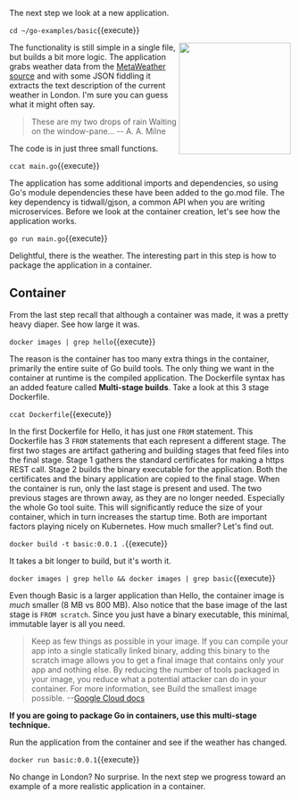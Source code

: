 The next step we look at a new application.

`cd ~/go-examples/basic`{{execute}}

<img align="right" src="/javajon/courses/kubernetes-containers/go/assets/metaweather.png" width="200">

The functionality is still simple in a single file, but builds a bit more logic. The application grabs weather data from the [MetaWeather source](https://www.metaweather.com/) and with some JSON fiddling it extracts the text description of the current weather in London. I'm sure you can guess what it might often say.

> These are my two drops of rain Waiting on the window-pane... -- A. A. Milne

The code is in just three small functions.

`ccat main.go`{{execute}}

The application has some additional imports and dependencies, so using Go's module dependencies these have been added to the go.mod file. The key dependency is tidwall/gjson, a common API when you are writing microservices. Before we look at the container creation, let's see how the application works.

`go run main.go`{{execute}}

Delightful, there is the weather. The interesting part in this step is how to package the application in a container.

## Container

From the last step recall that although a container was made, it was a pretty heavy diaper. See how large it was.

`docker images | grep hello`{{execute}}

The reason is the container has too many extra things in the container, primarily the entire suite of Go build tools. The only thing we want in the container at runtime is the compiled application. The Dockerfile syntax has an added feature called **Multi-stage builds**. Take a look at this 3 stage Dockerfile.

`ccat Dockerfile`{{execute}}

In the first Dockerfile for Hello, it has just one `FROM` statement. This Dockerfile has 3 `FROM` statements that each represent a different stage. The first two stages are artifact gathering and building stages that feed files into the final stage. Stage 1 gathers the standard certificates for making a https REST call. Stage 2 builds the binary executable for the application. Both the certificates and the binary application are copied to the final stage. When the container is run, only the last stage is present and used. The two previous stages are thrown away, as they are no longer needed. Especially the whole Go tool suite. This will significantly reduce the size of your container, which in turn increases the startup time. Both are important factors playing nicely on Kubernetes. How much smaller? Let's find out.

`docker build -t basic:0.0.1 .`{{execute}}

It takes a bit longer to build, but it's worth it.

`docker images | grep hello && docker images | grep basic`{{execute}}

Even though Basic is a larger application than Hello, the container image is *much* smaller (8 MB vs 800 MB). Also notice that the base image of the last stage is `FROM scratch`. Since you just have a binary executable, this minimal, immutable layer is all you need.

> Keep as few things as possible in your image. If you can compile your app into a single statically linked binary, adding this binary to the scratch image allows you to get a final image that contains only your app and nothing else. By reducing the number of tools packaged in your image, you reduce what a potential attacker can do in your container. For more information, see Build the smallest image possible. --[Google Cloud docs](https://cloud.google.com/solutions/best-practices-for-building-containers#file_system_content)

**If you are going to package Go in containers, use this multi-stage technique.**

Run the application from the container and see if the weather has changed.

`docker run basic:0.0.1`{{execute}}

No change in London? No surprise. In the next step we progress toward an example of a more realistic application in a container.
